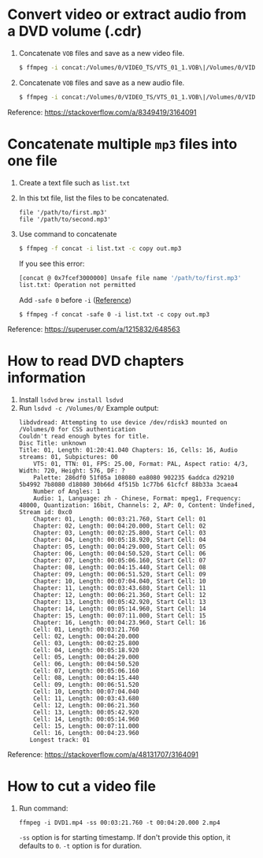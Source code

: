 # Convert video or extract audio from a DVD volume (.cdr)

1. Concatenate `VOB` files and save as a new video file.
   ```bash
   $ ffmpeg -i concat:/Volumes/0/VIDEO_TS/VTS_01_1.VOB\|/Volumes/0/VIDEO_TS/VTS_01_2.VOB output.mp4
   ```
2. Concatenate `VOB` files and save as a new audio file.
   ```bash
   $ ffmpeg -i concat:/Volumes/0/VIDEO_TS/VTS_01_1.VOB\|/Volumes/0/VIDEO_TS/VTS_01_2.VOB output.mp2
   ```
Reference: https://stackoverflow.com/a/8349419/3164091

# Concatenate multiple `mp3` files into one file

1. Create a text file such as `list.txt`
2. In this txt file, list the files to be concatenated.
   ```
   file '/path/to/first.mp3'
   file '/path/to/second.mp3'
   ```
3. Use command to concatenate
   ```bash
   $ ffmpeg -f concat -i list.txt -c copy out.mp3
   ```
   If you see this error:
   ```bash
   [concat @ 0x7fcef3000000] Unsafe file name '/path/to/first.mp3'
   list.txt: Operation not permitted
   ```
   Add `-safe 0` before `-i` ([Reference](https://stackoverflow.com/questions/38996925/ffmpeg-concat-unsafe-file-name#comment65345487_38996925))

   ```
   $ ffmpeg -f concat -safe 0 -i list.txt -c copy out.mp3
   ```
Reference: https://superuser.com/a/1215832/648563
   
# How to read DVD chapters information
1. Install `lsdvd`
   `brew install lsdvd`
2. Run
   `lsdvd -c /Volumes/0/`
   Example output:
   ```
   libdvdread: Attempting to use device /dev/rdisk3 mounted on /Volumes/0 for CSS authentication
   Couldn't read enough bytes for title.
   Disc Title: unknown
   Title: 01, Length: 01:20:41.040 Chapters: 16, Cells: 16, Audio streams: 01, Subpictures: 00
	   VTS: 01, TTN: 01, FPS: 25.00, Format: PAL, Aspect ratio: 4/3, Width: 720, Height: 576, DF: ?
	   Palette: 286df0 51f05a 108080 ea8080 902235 6addca d29210 5b4992 7b8080 d18080 30b66d 4f515b 1c77b6 61cfcf 88b33a 3caea4 
	   Number of Angles: 1
	   Audio: 1, Language: zh - Chinese, Format: mpeg1, Frequency: 48000, Quantization: 16bit, Channels: 2, AP: 0, Content: Undefined, Stream id: 0xc0
	   Chapter: 01, Length: 00:03:21.760, Start Cell: 01
	   Chapter: 02, Length: 00:04:20.000, Start Cell: 02
	   Chapter: 03, Length: 00:02:25.800, Start Cell: 03
	   Chapter: 04, Length: 00:05:18.920, Start Cell: 04
	   Chapter: 05, Length: 00:04:29.000, Start Cell: 05
	   Chapter: 06, Length: 00:04:50.520, Start Cell: 06
	   Chapter: 07, Length: 00:05:06.160, Start Cell: 07
	   Chapter: 08, Length: 00:04:15.440, Start Cell: 08
	   Chapter: 09, Length: 00:06:51.520, Start Cell: 09
	   Chapter: 10, Length: 00:07:04.040, Start Cell: 10
	   Chapter: 11, Length: 00:03:43.680, Start Cell: 11
	   Chapter: 12, Length: 00:06:21.360, Start Cell: 12
	   Chapter: 13, Length: 00:05:42.920, Start Cell: 13
	   Chapter: 14, Length: 00:05:14.960, Start Cell: 14
	   Chapter: 15, Length: 00:07:11.000, Start Cell: 15
	   Chapter: 16, Length: 00:04:23.960, Start Cell: 16
	   Cell: 01, Length: 00:03:21.760
	   Cell: 02, Length: 00:04:20.000
	   Cell: 03, Length: 00:02:25.800
	   Cell: 04, Length: 00:05:18.920
	   Cell: 05, Length: 00:04:29.000
	   Cell: 06, Length: 00:04:50.520
	   Cell: 07, Length: 00:05:06.160
	   Cell: 08, Length: 00:04:15.440
	   Cell: 09, Length: 00:06:51.520
	   Cell: 10, Length: 00:07:04.040
	   Cell: 11, Length: 00:03:43.680
	   Cell: 12, Length: 00:06:21.360
	   Cell: 13, Length: 00:05:42.920
	   Cell: 14, Length: 00:05:14.960
	   Cell: 15, Length: 00:07:11.000
	   Cell: 16, Length: 00:04:23.960
      Longest track: 01
   ```
Reference: https://stackoverflow.com/a/48131707/3164091

# How to cut a video file
1. Run command:
   ```
   ffmpeg -i DVD1.mp4 -ss 00:03:21.760 -t 00:04:20.000 2.mp4
   ```
   `-ss` option is for starting timestamp. If don't provide this option, it defaults to `0`.
   `-t` option is for duration.
